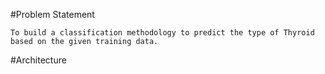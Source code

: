 #Problem Statement

	To build a classification methodology to predict the type of Thyroid based on the given training data. 

#Architecture
